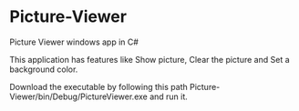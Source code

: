 # Picture-Viewer
Picture Viewer windows app in C#

This application has features like Show picture, Clear the picture and Set a background color.

Download the executable by following this path Picture-Viewer/bin/Debug/PictureViewer.exe and run it.
